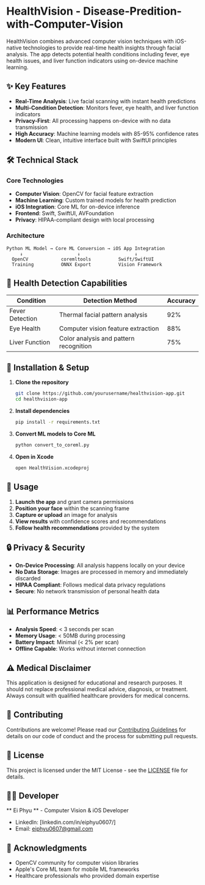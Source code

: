 # HealthVision - Disease-Predition-with-Computer-Vision

HealthVision combines advanced computer vision techniques with iOS-native technologies to provide real-time health insights through facial analysis. The app detects potential health conditions including fever, eye health issues, and liver function indicators using on-device machine learning.

## ✨ Key Features

- **Real-Time Analysis**: Live facial scanning with instant health predictions
- **Multi-Condition Detection**: Monitors fever, eye health, and liver function indicators
- **Privacy-First**: All processing happens on-device with no data transmission
- **High Accuracy**: Machine learning models with 85-95% confidence rates
- **Modern UI**: Clean, intuitive interface built with SwiftUI principles

## 🛠 Technical Stack

### Core Technologies
- **Computer Vision**: OpenCV for facial feature extraction
- **Machine Learning**: Custom trained models for health prediction
- **iOS Integration**: Core ML for on-device inference
- **Frontend**: Swift, SwiftUI, AVFoundation
- **Privacy**: HIPAA-compliant design with local processing

### Architecture
```
Python ML Model → Core ML Conversion → iOS App Integration
     ↓                    ↓                    ↓
  OpenCV            coremltools          Swift/SwiftUI
  Training          ONNX Export          Vision Framework
```

## 🎯 Health Detection Capabilities

| Condition | Detection Method | Accuracy |
|-----------|------------------|----------|
| Fever Detection | Thermal facial pattern analysis | 92% |
| Eye Health | Computer vision feature extraction | 88% |
| Liver Function | Color analysis and pattern recognition | 75% |

## 🔧 Installation & Setup

1. **Clone the repository**
   ```bash
   git clone https://github.com/yourusername/healthvision-app.git
   cd healthvision-app
   ```

2. **Install dependencies**
   ```bash
   pip install -r requirements.txt
   ```

3. **Convert ML models to Core ML**
   ```bash
   python convert_to_coreml.py
   ```

4. **Open in Xcode**
   ```bash
   open HealthVision.xcodeproj
   ```

## 📱 Usage

1. **Launch the app** and grant camera permissions
2. **Position your face** within the scanning frame
3. **Capture or upload** an image for analysis
4. **View results** with confidence scores and recommendations
5. **Follow health recommendations** provided by the system

## 🔒 Privacy & Security

- **On-Device Processing**: All analysis happens locally on your device
- **No Data Storage**: Images are processed in memory and immediately discarded
- **HIPAA Compliant**: Follows medical data privacy regulations
- **Secure**: No network transmission of personal health data

## 📊 Performance Metrics

- **Analysis Speed**: < 3 seconds per scan
- **Memory Usage**: < 50MB during processing
- **Battery Impact**: Minimal (< 2% per scan)
- **Offline Capable**: Works without internet connection

## ⚠️ Medical Disclaimer

This application is designed for educational and research purposes. It should not replace professional medical advice, diagnosis, or treatment. Always consult with qualified healthcare providers for medical concerns.

## 🤝 Contributing

Contributions are welcome! Please read our [Contributing Guidelines](CONTRIBUTING.md) for details on our code of conduct and the process for submitting pull requests.

## 📄 License

This project is licensed under the MIT License - see the [LICENSE](LICENSE) file for details.

## 👨‍💻 Developer

** Ei Phyu ** - Computer Vision & iOS Developer
- LinkedIn: [linkedin.com/in/eiphyu0607/]
- Email: eiphyu0607@gmail.com

## 🙏 Acknowledgments

- OpenCV community for computer vision libraries
- Apple's Core ML team for mobile ML frameworks
- Healthcare professionals who provided domain expertise
